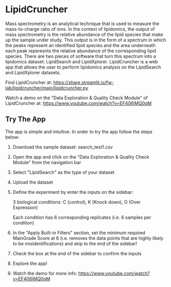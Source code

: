 # LipidCruncher  
Mass spectrometry is an analytical technique that is used to measure the mass-to-charge ratio of ions. In the context of lipidomics, the output of mass spectrometry is the relative abundance of the lipid species that make up the sample under study. This output is in the form of a spectrum in which the peaks represent an identified lipid species and the area underneath each peak reperesnts the relative abundance of the corresponding lipid species. There are two pieces of software that turn this spectrum into a lipidomics dataset: LipidSearch and LipidXplorer. LipidCruncher is a web app that allows the user to perform lipidomics analysis on the LipidSearch and LipidXplorer datasets.

Find LipidCruncher at: https://share.streamlit.io/fw-lab/lipidcruncher/main/lipidcruncher.py

Watch a demo on the "Data Exploration & Quality Check Module" of LipidCruncher at: https://www.youtube.com/watch?v=EF406iMQ0qM

## Try The App
The app is simple and intuitive. In order to try the app follow the steps below:
1) Download the sample dataset: search_test1.csv
3) Open the app and click on the "Data Exploration & Quality Check Module" from the navigation bar 
4) Select "LipidSearch" as the type of your dataset 
5) Upload the dataset
6) Define the experiment by enter the inputs on the sidebar:
 
   3 biological conditions: C (control), K (Knock down), O (Over Expression) 
   
   Each condition has 6 corresponding replicates (i.e. 6 samples per condition)
   
6) In the "Apply Built-in Filters" section, set the minimum required MainGrade Score at 6 (i.e. removes the data points that are highly likely to be misidentifications) and skip to the end of the sidebar!
7) Check the box at the end of the sidebar to confirm the inputs
8) Explore the app! 
9) Watch the demo for more info: https://www.youtube.com/watch?v=EF406iMQ0qM
